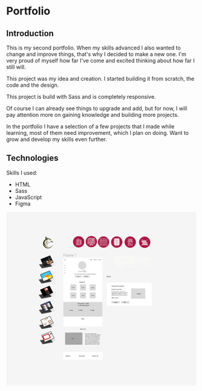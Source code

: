 # Portfolio

## Introduction

This is my second portfolio. When my skills advanced I also wanted to change and improve things, that's why I decided to make a new one. I'm very proud of myself how far I've come and excited thinking about how far I still will.

This project was my idea and creation. I started building it from scratch, the code and the design.

This project is build with Sass and is completely responsive. 

Of course I can already see things to upgrade and add, but for now, I will pay attention more on gaining knowledge and building more projects. 

In the portfolio I have a selection of a few projects that I made while learning, most of them need improvement, which I plan on doing. Want to grow and develop my skills even further. 

## Technologies

Skills I used: 
- HTML
- Sass
- JavaScript
- Figma

![Alt text](./images/figma.png)